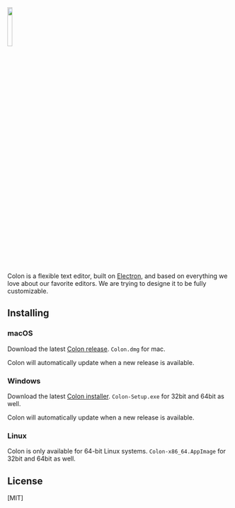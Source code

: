 <img src="https://github.com/Chhekur/colon-ide/blob/master/assets/icon.png" width="15%">

Colon is a flexible text editor, built on [Electron](https://github.com/electron/electron), and based on everything we love about our favorite editors. We are trying to designe it to be fully customizable.

## Installing

### macOS

Download the latest [Colon release](https://github.com/Chhekur/colon-ide/releases/latest). `Colon.dmg` for mac.

Colon will automatically update when a new release is available.

### Windows

Download the latest [Colon installer](https://github.com/Chhekur/colon-ide/releases/latest). `Colon-Setup.exe` for 32bit and 64bit as well.

Colon will automatically update when a new release is available.

### Linux

Colon is only available for 64-bit Linux systems. `Colon-x86_64.AppImage` for 32bit and 64bit as well.

## License

[MIT]

